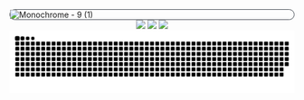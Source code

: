 <div style="border-radius:10px; border:1px solid #3D444D" >
  <img width="810" height="356" alt="Monochrome - 9 (1)" src="https://github.com/user-attachments/assets/a5d09aed-afee-40cf-899b-6d83dba3aa1e" />
</div>

<div align="center" >
  <img src="https://visitor-badge.laobi.icu/badge?page_id=cristianolivera1.cristianolivera1&"/>
  <img src="https://img.shields.io/github/last-commit/cristianolivera1/Unamba-forum-frontend?color=brightgreen"/>
  <img src="https://img.shields.io/badge/Repositories-23-facc15"/>
</div>

<picture>
  <source media="(prefers-color-scheme: dark)" srcset="https://raw.githubusercontent.com/platane/platane/output/github-contribution-grid-snake-dark.svg">
  <source media="(prefers-color-scheme: light)" srcset="https://raw.githubusercontent.com/platane/platane/output/github-contribution-grid-snake.svg">
  <img alt="github contribution grid snake animation" src="https://raw.githubusercontent.com/platane/platane/output/github-contribution-grid-snake.svg">
</picture>
